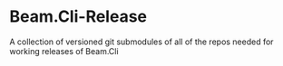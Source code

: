 # Beam.Cli-Release
A collection of versioned git submodules of all of the repos needed for working releases of Beam.Cli
